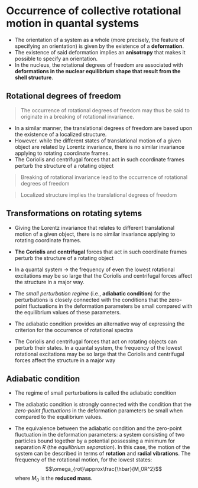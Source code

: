 # Occurrence of collective rotational motion in quantal systems

- The orientation of a system as a whole (more precisely, the feature of specifying an orientation) is given by the existence of a **deformation**.
- The existence of said deformation implies an **anisotropy** that makes it possible to specify an orientation.
- In the nucleus, the rotational degrees of freedom are associated with **deformations in the nuclear equilibrium shape that result from the shell structure**.

## Rotational degrees of freedom

> The occurrence of rotational degrees of freedom may thus be said to originate in a breaking of rotational invariance. 

- In a similar manner, the translational degrees of freedom are based upon the existence of a localized structure.
- However. while the different states of translational motion of a given object are related by Lorentz invariance, there is no similar invariance applying to rotating coordinate frames.
- The Coriolis and centrifugal forces that act in such coordinate frames perturb the structure of a rotating object

> Breaking of rotational invariance lead to the occurrence of rotational degrees of freedom

> Localized structure implies the translational degrees of freedom

## Transformations on rotating sytems

- Giving the Lorentz invariance that relates to different translational motion of a given object, there is no similar invariance applying to rotating coordinate frames.

- **The Coriolis** and **centrifugal** forces that act in such coordinate frames perturb the structure of a rotating object

- In a quantal system -> the frequency of even the lowest rotational excitations may be so large that the Coriolis and centrifugal forces affect the structure in a major way.

- The *small perturbation regime* (i.e., **adiabatic condition**) for the perturbations is closely connected with the conditions that the zero-point fluctuations in the deformation parameters be small compared with the equilibrium values of these parameters.

- The adiabatic condition provides an alternative way of expressing the criterion for the occurrence of rotational spectra

- The Coriolis and centrifugal forces that act on rotating objects can perturb their states. In a quantal system, the frequency of the lowest rotational excitations may be so large that the Coriolis and centrifugal forces affect the structure in a major way

## Adiabatic condition

- The regime of small perturbations is called the adiabatic condition

- The adiabatic condition is strongly connected with the condition that the *zero-point fluctuations* in the deformation parameters be small when compared to the equilibrium values.

- The equivalence between the adiabatic condition and the zero-point fluctuation in the deformation parameters: a system consisting of two particles bound together by a potential possessing a minimum for separation $R$ (the *equilibrium separation*). In this case, the motion of the system can be described in terms of **rotation** and **radial vibrations**. The frequency of the rotational motion, for the lowest states: $$\omega_{rot}\approx\frac{\hbar}{M_0R^2}$$ where $M_0$ is the **reduced mass**.